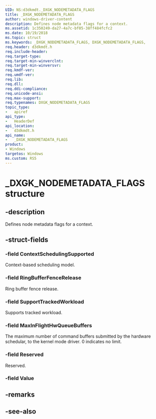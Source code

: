 ```yaml
---
UID: NS:d3dkmdt._DXGK_NODEMETADATA_FLAGS
title: _DXGK_NODEMETADATA_FLAGS
author: windows-driver-content
description: Defines node metadata flags for a context.
ms.assetid: 1c350249-da27-4a7c-bf05-38ff484fcfc2
ms.date: 10/19/2018
ms.topic: struct
ms.keywords: _DXGK_NODEMETADATA_FLAGS, DXGK_NODEMETADATA_FLAGS, 
req.header: d3dkmdt.h
req.include-header:
req.target-type:
req.target-min-winverclnt:
req.target-min-winversvr:
req.kmdf-ver:
req.umdf-ver:
req.lib:
req.dll:
req.ddi-compliance:
req.unicode-ansi:
req.max-support:
req.typenames: DXGK_NODEMETADATA_FLAGS
topic_type: 
-	apiref
api_type: 
-	HeaderDef
api_location: 
-	d3dkmdt.h
api_name: 
-	_DXGK_NODEMETADATA_FLAGS
product:
- Windows
targetos: Windows
ms.custom: RS5
---
```


# _DXGK_NODEMETADATA_FLAGS structure

## -description

Defines node metadata flags for a context.

## -struct-fields

### -field ContextSchedulingSupported

Context-based scheduling model.

### -field RingBufferFenceRelease

Ring buffer fence release.

### -field SupportTrackedWorkload

Supports tracked workload.

### -field MaxInFlightHwQueueBuffers

The maximum number of command buffers submitted by the hardware schedular, to the kernel mode driver. 0 indicates no limit.

### -field Reserved

Reserved.

### -field Value
 

## -remarks

## -see-also
